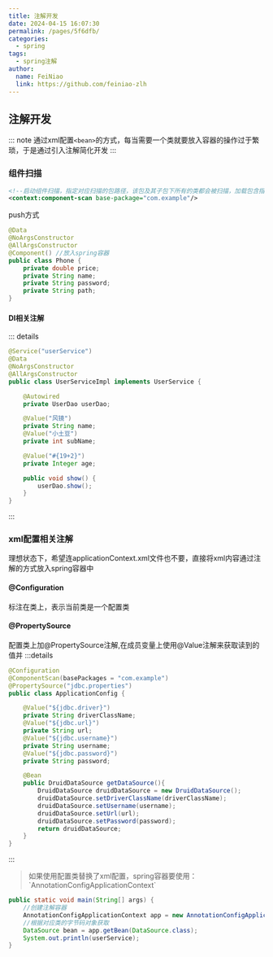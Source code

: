 ```yaml
---
title: 注解开发
date: 2024-04-15 16:07:30
permalink: /pages/5f6dfb/
categories:
  - spring
tags:
  - spring注解
author:
  name: FeiNiao
  link: https://github.com/feiniao-zlh
---
```


## 注解开发

::: note
通过xml配置`<bean>`的方式，每当需要一个类就要放入容器的操作过于繁琐，于是通过引入注解简化开发
:::

### 组件扫描

```xml
<!--启动组件扫描，指定对应扫描的包路径，该包及其子包下所有的类都会被扫描，加载包含指定注解的类-->
<context:component-scan base-package="com.example"/>
```

push方式

```java
@Data
@NoArgsConstructor
@AllArgsConstructor
@Component() //放入spring容器
public class Phone {
    private double price;
    private String name;
    private String password;
    private String path;
}
```

#### DI相关注解

::: details

```java
@Service("userService")
@Data
@NoArgsConstructor
@AllArgsConstructor
public class UserServiceImpl implements UserService {

    @Autowired
    private UserDao userDao;

    @Value("风镜")
    private String name;
    @Value("小土豆")
    private int subName;

    @Value("#{19+2}")
    private Integer age;

    public void show() {
        userDao.show();
    }
}
```

:::

### xml配置相关注解

理想状态下，希望连applicationContext.xml文件也不要，直接将xml内容通过注解的方式放入spring容器中

#### @Configuration

标注在类上，表示当前类是一个配置类

#### @PropertySource

配置类上加@PropertySource注解,在成员变量上使用@Value注解来获取读到的值并
:::details

```java
@Configuration
@ComponentScan(basePackages = "com.example")
@PropertySource("jdbc.properties")
public class ApplicationConfig {

    @Value("${jdbc.driver}")
    private String driverClassName;
    @Value("${jdbc.url}")
    private String url;
    @Value("${jdbc.username}")
    private String username;
    @Value("${jdbc.password}")
    private String password;

    @Bean
    public DruidDataSource getDataSource(){
        DruidDataSource druidDataSource = new DruidDataSource();
        druidDataSource.setDriverClassName(driverClassName);
        druidDataSource.setUsername(username);
        druidDataSource.setUrl(url);
        druidDataSource.setPassword(password);
        return druidDataSource;
    }
}
```

:::

> <Badge text="注意:" type="error" vertical="middle"/>
>如果使用配置类替换了xml配置，spring容器要使用：`AnnotationConfigApplicationContext`

```java
public static void main(String[] args) {
    //创建注解容器
    AnnotationConfigApplicationContext app = new AnnotationConfigApplicationContext(ApplicationConfig.class);
    //根据对应类的字节码对象获取
    DataSource bean = app.getBean(DataSource.class);
    System.out.println(userService);
}
```
